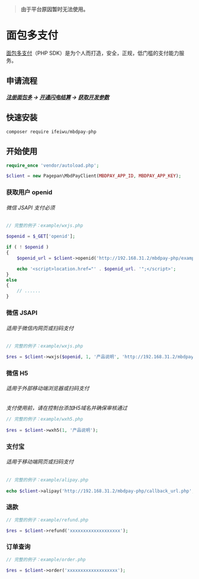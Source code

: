 > **由于平台原因暂时无法使用。**

# 面包多支付

[面包多支付](https://mbd.pub/)（PHP SDK）是为个人而打造，安全，正规，低门槛的支付能力服务。

## 申请流程

##### [注册面包多](https://mianbaoduo.com/) -> [开通闪电结算](https://mianbaoduo.com/o/config/transaction/profile) -> [获取开发参数](https://mbd.pub/dev)

## 快速安装
```
composer require ifeiwu/mbdpay-php
```

## 开始使用

```php
require_once 'vendor/autoload.php';

$client = new Pagepan\MbdPayClient(MBDPAY_APP_ID, MBDPAY_APP_KEY);
```

### 获取用户 openid
###### 微信 JSAPI 支付必须
```php
// 完整的例子：example/wxjs.php

$openid = $_GET['openid'];

if ( ! $openid )
{
    $openid_url = $client->openid('http://192.168.31.2/mbdpay-php/example/wxjs.php');

    echo '<script>location.href="' . $openid_url. '";</script>';
}
else
{
    // ......
}
```

### 微信 JSAPI
###### 适用于微信内网页或扫码支付
```php
// 完整的例子：example/wxjs.php

$res = $client->wxjs($openid, 1, '产品说明', 'http://192.168.31.2/mbdpay-php/callback_url.php');
```

### 微信 H5
###### 适用于外部移动端浏览器或扫码支付
*支付使用前，请在控制台添加H5域名并确保审核通过*
```php
// 完整的例子：example/wxh5.php
 
$res = $client->wxh5(1, '产品说明');
```

### 支付宝
###### 适用于移动端网页或扫码支付
```php
// 完整的例子：example/alipay.php
  
echo $client->alipay('http://192.168.31.2/mbdpay-php/callback_url.php', 1, '产品说明', );
```

### 退款
```php
// 完整的例子：example/refund.php

$res = $client->refund('xxxxxxxxxxxxxxxxxxx');
```

### 订单查询
```php
// 完整的例子：example/order.php

$res = $client->order('xxxxxxxxxxxxxxxxxxx');
```
